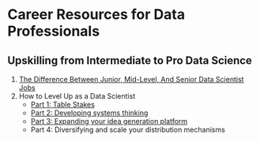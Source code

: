 # Career Resources for Data Professionals

## Upskilling from Intermediate to Pro Data Science

1. [The Difference Between Junior, Mid-Level, And Senior Data Scientist Jobs](https://www.datascienceweekly.org/articles/the-difference-between-junior-mid-level-and-senior-data-scientist-jobs)
2. How to Level Up as a Data Scientist
   * [Part 1: Table Stakes](https://towardsdatascience.com/how-to-level-up-as-a-data-scientist-part-1-9ea6a775f239)
   * [Part 2: Developing systems thinking](https://medium.com/@ianblu1/how-to-level-up-as-a-data-scientist-part-2-92eb65aaf1c5)
   * [Part 3: Expanding your idea generation platform](https://medium.com/@ianblu1/how-to-level-up-as-a-data-scientist-part-3-f21f2bc2053f)
   * Part 4: Diversifying and scale your distribution mechanisms
